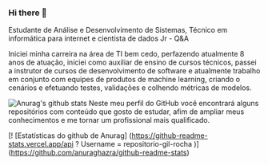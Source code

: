 ### Hi there 👋

Estudante de Análise e Desenvolvimento de Sistemas, Técnico em informática para internet e cientista de dados Jr - Q&A

Iniciei minha carreira na área de TI bem cedo, perfazendo atualmente 8 anos de atuação, iniciei como auxiliar de ensino de cursos técnicos, passei a instrutor de cursos de desenvolvimento de software e atualmente trabalho em conjunto com equipes de produtos de machine learning, criando o cenários e efetuando testes, validações e colhendo métricas de modelos.

![Anurag's github stats](https://github-readme-stats.vercel.app/api?username=anuraghazra&show_icons=true&theme=radical)
Neste meu perfil do GitHub você encontrará alguns repositórios com conteúdo que gosto de estudar, afim de ampliar meus conhecimentos e me tornar um profissional mais qualificado.

[! [Estatísticas do github de Anurag] (https://github-readme-stats.vercel.app/api ? Username = repositorio-gil-rocha )] (https://github.com/anuraghazra/github-readme-stats)

<!--
**repositorio-gil-rocha/repositorio-gil-rocha** is a ✨ _special_ ✨ repository because its `README.md` (this file) appears on your GitHub profile.

Here are some ideas to get you started:

- 🔭 I’m currently working on ...
- 🌱 I’m currently learning ...
- 👯 I’m looking to collaborate on ...
- 🤔 I’m looking for help with ...
- 💬 Ask me about ...
- 📫 How to reach me: ...
- 😄 Pronouns: ...
- ⚡ Fun fact: ...
-->

